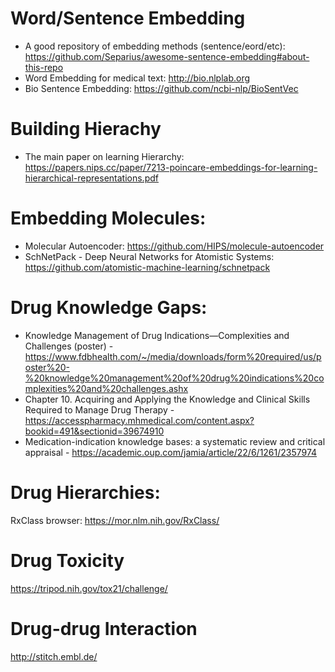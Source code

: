 # Word/Sentence Embedding
* A good repository of embedding methods (sentence/eord/etc): https://github.com/Separius/awesome-sentence-embedding#about-this-repo
* Word Embedding for medical text: http://bio.nlplab.org
* Bio Sentence Embedding: https://github.com/ncbi-nlp/BioSentVec


# Building Hierachy
* The main paper on learning Hierarchy: https://papers.nips.cc/paper/7213-poincare-embeddings-for-learning-hierarchical-representations.pdf

# Embedding Molecules:
* Molecular Autoencoder: https://github.com/HIPS/molecule-autoencoder
* SchNetPack - Deep Neural Networks for Atomistic Systems: https://github.com/atomistic-machine-learning/schnetpack

# Drug Knowledge Gaps:
* Knowledge Management of Drug Indications—Complexities and Challenges (poster) - https://www.fdbhealth.com/~/media/downloads/form%20required/us/poster%20-%20knowledge%20management%20of%20drug%20indications%20complexities%20and%20challenges.ashx
* Chapter 10. Acquiring and Applying the Knowledge and Clinical Skills Required to Manage Drug Therapy - https://accesspharmacy.mhmedical.com/content.aspx?bookid=491&sectionid=39674910
* Medication-indication knowledge bases: a systematic review and critical appraisal - https://academic.oup.com/jamia/article/22/6/1261/2357974

# Drug Hierarchies:
RxClass browser: https://mor.nlm.nih.gov/RxClass/

# Drug Toxicity
https://tripod.nih.gov/tox21/challenge/

# Drug-drug Interaction
http://stitch.embl.de/
